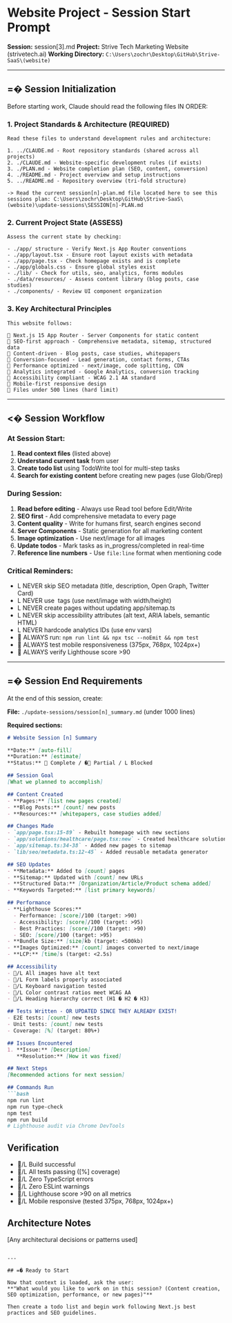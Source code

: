# Website Project - Session Start Prompt

**Session:** session[3].md
**Project:** Strive Tech Marketing Website (strivetech.ai)
**Working Directory:** `C:\Users\zochr\Desktop\GitHub\Strive-SaaS\(website)`

---

## =� Session Initialization

Before starting work, Claude should read the following files IN ORDER:

### 1. Project Standards & Architecture (REQUIRED)
```
Read these files to understand development rules and architecture:

1. ../CLAUDE.md - Root repository standards (shared across all projects)
2. ./CLAUDE.md - Website-specific development rules (if exists)
3. ./PLAN.md - Website completion plan (SEO, content, conversion)
4. ./README.md - Project overview and setup instructions
5. ../README.md - Repository overview (tri-fold structure)

-> Read the current session[n]-plan.md file located here to see this sessions plan: C:\Users\zochr\Desktop\GitHub\Strive-SaaS\(website)\update-sessions\SESSION[n]-PLAN.md
```

### 2. Current Project State (ASSESS)
```
Assess the current state by checking:

- ./app/ structure - Verify Next.js App Router conventions
- ./app/layout.tsx - Ensure root layout exists with metadata
- ./app/page.tsx - Check homepage exists and is complete
- ./app/globals.css - Ensure global styles exist
- ./lib/ - Check for utils, seo, analytics, forms modules
- ./data/resources/ - Assess content library (blog posts, case studies)
- ./components/ - Review UI component organization
```

### 3. Key Architectural Principles
```
This website follows:

 Next.js 15 App Router - Server Components for static content
 SEO-first approach - Comprehensive metadata, sitemap, structured data
 Content-driven - Blog posts, case studies, whitepapers
 Conversion-focused - Lead generation, contact forms, CTAs
 Performance optimized - next/image, code splitting, CDN
 Analytics integrated - Google Analytics, conversion tracking
 Accessibility compliant - WCAG 2.1 AA standard
 Mobile-first responsive design
 Files under 500 lines (hard limit)
```

---

## <� Session Workflow

### At Session Start:
1. **Read context files** (listed above)
2. **Understand current task** from user
3. **Create todo list** using TodoWrite tool for multi-step tasks
4. **Search for existing content** before creating new pages (use Glob/Grep)

### During Session:
1. **Read before editing** - Always use Read tool before Edit/Write
2. **SEO first** - Add comprehensive metadata to every page
3. **Content quality** - Write for humans first, search engines second
4. **Server Components** - Static generation for all marketing content
5. **Image optimization** - Use next/image for all images
6. **Update todos** - Mark tasks as in_progress/completed in real-time
7. **Reference line numbers** - Use `file:line` format when mentioning code

### Critical Reminders:
- L NEVER skip SEO metadata (title, description, Open Graph, Twitter Card)
- L NEVER use <img> tags (use next/image with width/height)
- L NEVER create pages without updating app/sitemap.ts
- L NEVER skip accessibility attributes (alt text, ARIA labels, semantic HTML)
- L NEVER hardcode analytics IDs (use env vars)
-  ALWAYS run: `npm run lint && npx tsc --noEmit && npm test`
-  ALWAYS test mobile responsiveness (375px, 768px, 1024px+)
-  ALWAYS verify Lighthouse score >90

---

## =� Session End Requirements

At the end of this session, create:

**File:** `./update-sessions/session[n]_summary.md` (under 1000 lines)

**Required sections:**
```markdown
# Website Session [n] Summary

**Date:** [auto-fill]
**Duration:** [estimate]
**Status:**  Complete / � Partial / L Blocked

## Session Goal
[What we planned to accomplish]

## Content Created
- **Pages:** [list new pages created]
- **Blog Posts:** [count] new posts
- **Resources:** [whitepapers, case studies added]

## Changes Made
- `app/page.tsx:15-89` - Rebuilt homepage with new sections
- `app/solutions/healthcare/page.tsx:new` - Created healthcare solution page
- `app/sitemap.ts:34-38` - Added new pages to sitemap
- `lib/seo/metadata.ts:12-45` - Added reusable metadata generator

## SEO Updates
- **Metadata:** Added to [count] pages
- **Sitemap:** Updated with [count] new URLs
- **Structured Data:** [Organization/Article/Product schema added]
- **Keywords Targeted:** [list primary keywords]

## Performance
- **Lighthouse Scores:**
  - Performance: [score]/100 (target: >90)
  - Accessibility: [score]/100 (target: >95)
  - Best Practices: [score]/100 (target: >90)
  - SEO: [score]/100 (target: >95)
- **Bundle Size:** [size]kb (target: <500kb)
- **Images Optimized:** [count] images converted to next/image
- **LCP:** [time]s (target: <2.5s)

## Accessibility
- /L All images have alt text
- /L Form labels properly associated
- /L Keyboard navigation tested
- /L Color contrast ratios meet WCAG AA
- /L Heading hierarchy correct (H1 � H2 � H3)

## Tests Written - OR UPDATED SINCE THEY ALREADY EXIST!
- E2E tests: [count] new tests
- Unit tests: [count] new tests
- Coverage: [%] (target: 80%+)

## Issues Encountered
1. **Issue:** [Description]
   **Resolution:** [How it was fixed]

## Next Steps
[Recommended actions for next session]

## Commands Run
```bash
npm run lint
npm run type-check
npm test
npm run build
# Lighthouse audit via Chrome DevTools
```

## Verification
- /L Build successful
- /L All tests passing ([%] coverage)
- /L Zero TypeScript errors
- /L Zero ESLint warnings
- /L Lighthouse score >90 on all metrics
- /L Mobile responsive (tested 375px, 768px, 1024px+)

## Architecture Notes
[Any architectural decisions or patterns used]
```

---

## =� Ready to Start

Now that context is loaded, ask the user:
**"What would you like to work on in this session? (Content creation, SEO optimization, performance, or new pages)"**

Then create a todo list and begin work following Next.js best practices and SEO guidelines.

